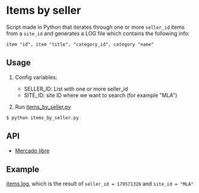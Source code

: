 # Items by seller

Script made in Python that iterates through one or more `seller_id` items from a `site_id` and generates a LOG file which contains the following info:

```
ítem "id", item "title", "category_id", category "name"
```
## Usage
1. Config variables:
   - SELLER_ID: List with one or more seller_id
   - SITE_ID: site ID where we want to search (for example "MLA")

2. Run [items_by_seller.py](https://github.com/aguirre-ivan/products-by-seller/blob/main/items_by_seller.py)
```
$ python items_by_seller.py
```

## API
- [Mercado libre](https://developers.mercadolibre.com.ar/)

## Example

[items.log](https://github.com/aguirre-ivan/products-by-seller/blob/main/items.log), which is the result of `seller_id = 179571326` and `site_id = "MLA"`
